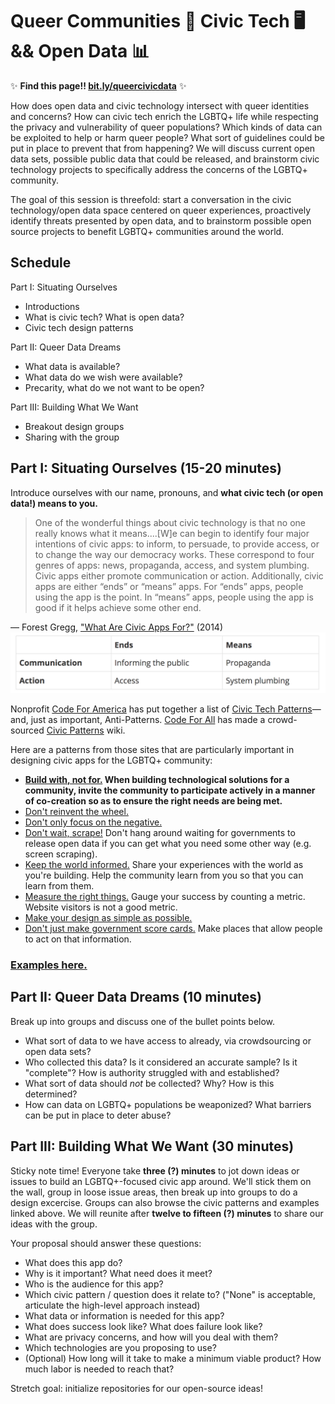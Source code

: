# Queer Communities 🌈 Civic Tech 🖥 && Open Data 📊

✨ **Find this page!! [bit.ly/queercivicdata](bit.ly/queercivicdata)** ✨

How does open data and civic technology intersect with queer identities and concerns? How can civic tech enrich the LGBTQ+ life while respecting the privacy and vulnerability of queer populations? Which kinds of data can be exploited to help or harm queer people? What sort of guidelines could be put in place to prevent that from happening? We will discuss current open data sets, possible public data that could be released, and brainstorm civic technology projects to specifically address the concerns of the LGBTQ+ community. 

The goal of this session is threefold: start a conversation in the civic technology/open data space centered on queer experiences, proactively identify threats presented by open data, and to brainstorm possible open source projects to benefit LGBTQ+ communities around the world. 

## Schedule
Part I: Situating Ourselves
- Introductions
- What is civic tech? What is open data?
- Civic tech design patterns 

Part II: Queer Data Dreams
- What data is available?
- What data do we wish were available?
- Precarity, what do we not want to be open?

Part III: Building What We Want 
- Breakout design groups
- Sharing with the group

## Part I: Situating Ourselves (15-20 minutes)
Introduce ourselves with our name, pronouns, and **what civic tech (or open data!) means to you.**

>One of the wonderful things about civic technology is that no one really knows what it means....[W]e can begin to identify four major intentions of civic apps: to inform, to persuade, to provide access, or to change the way our democracy works. These correspond to four genres of apps: news, propaganda, access, and system plumbing. Civic apps either promote communication or action. Additionally, civic apps are either “ends” or “means” apps. For “ends” apps, people using the app is the point. In “means” apps, people using the app is good if it helps achieve some other end.

— Forest Gregg, ["What Are Civic Apps For?"](https://datamade.us/blog/what-are-civic-apps-for/) (2014)
![Civic apps matrix](/images/civic_apps_matrix.png)

Nonprofit [Code For America](https://codeforamerica.org) has put together a list of [Civic Tech Patterns](https://github.com/codeforamerica/civic-tech-patterns)—and, just as important, Anti-Patterns. [Code For All](https://codeforall.org/) has made a crowd-sourced [Civic Patterns](http://civicpatterns.org/) wiki. 

Here are a patterns from those sites that are particularly important in designing civic apps for the LGBTQ+ community:
- **[Build with, not for.](http://civicpatterns.org/patterns/build-with-not-for/) When building technological solutions for a community, invite the community to participate actively in a manner of co-creation so as to ensure the right needs are being met.**
- [Don't reinvent the wheel.](http://civicpatterns.org/patterns/dont-reinvent-the-wheel/)
- [Don't only focus on the negative.](https://github.com/codeforamerica/civic-tech-patterns#focus-on-the-negative)
- [Don't wait, scrape!](http://civicpatterns.org/patterns/dont-wait-scrape/) Don't hang around waiting for governments to release open data if you can get what you need some other way (e.g. screen scraping). 
- [Keep the world informed.](http://civicpatterns.org/patterns/keep-the-world-informed/) Share your experiences with the world as you're building. Help the community learn from you so that you can learn from them. 
- [Measure the right things.](http://civicpatterns.org/patterns/measure-the-right-things/) Gauge your success by counting a metric. Website visitors is not a good metric. 
- [Make your design as simple as possible.](http://civicpatterns.org/patterns/as-simple-as-possible/)
- [Don't just make government score cards.](http://civicpatterns.org/patterns/no-score-card/) Make places that allow people to act on that information. 

### [Examples here.](Example_civic_apps.md)


## Part II: Queer Data Dreams (10 minutes)
Break up into groups and discuss one of the bullet points below. 

- What sort of data to we have access to already, via crowdsourcing or open data sets?
- Who collected this data? Is it considered an accurate sample? Is it "complete"? How is authority struggled with and established?
- What sort of data should *not* be collected? Why? How is this determined?
- How can data on LGBTQ+ populations be weaponized? What barriers can be put in place to deter abuse?

## Part III: Building What We Want (30 minutes)
Sticky note time! Everyone take **three (?) minutes** to jot down ideas or issues to build an LGBTQ+-focused civic app around. We'll stick them on the wall, group in loose issue areas, then break up into groups to do a design excercise. Groups can also browse the civic patterns and examples linked above. We will reunite after **twelve to fifteen (?) minutes** to share our ideas with the group.

Your proposal should answer these questions:

- What does this app do?
- Why is it important? What need does it meet?
- Who is the audience for this app?
- Which civic pattern / question does it relate to? ("None" is acceptable, articulate the high-level approach instead)
- What data or information is needed for this app?
- What does success look like? What does failure look like?
- What are privacy concerns, and how will you deal with them?
- Which technologies are you proposing to use?
- (Optional) How long will it take to make a minimum viable product? How much labor is needed to reach that?

Stretch goal: initialize repositories for our open-source ideas!
